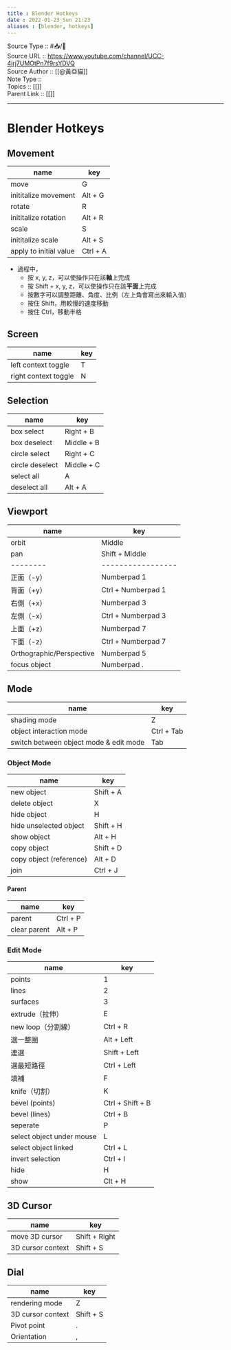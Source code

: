 ```yaml
---
title : Blender Hotkeys
date : 2022-01-23_Sun 21:23
aliases : [blender, hotkeys]
---
```

Source Type :: #📥/📼 <br>
Source URL :: https://www.youtube.com/channel/UCC-4irj7UMOtPn7f9rsYDVQ<br>
Source Author :: [[@黃亞貓]]<br>
Note Type :: <br>
Topics :: [[]]<br>
Parent Link :: [[]]<br>

---
# Blender Hotkeys

## Movement
| name                   | key      |
| ---------------------- | -------- |
| move                   | G        |
| inititalize movement   | Alt + G  |
| rotate                 | R        |
| inititalize rotation   | Alt + R  |
| scale                  | S        |
| inititalize scale      | Alt + S  |
| apply to initial value | Ctrl + A |

+ 過程中，
	+ 按 x, y, z，可以使操作只在該**軸**上完成
	+ 按 Shift + x, y, z，可以使操作只在該**平面**上完成
	+ 按數字可以調整距離、角度、比例（左上角會寫出來輸入值）
	+ 按住 Shift，用較慢的速度移動
	+ 按住 Ctrl，移動半格

## Screen
| name                 | key |
| -------------------- | --- |
| left context toggle  | T   |
| right context toggle | N   |

## Selection
| name            | key        |
| --------------- | ---------- |
| box select      | Right + B  |
| box deselect    | Middle + B |
| circle select   | Right + C  |
| circle deselect | Middle + C |
| select all      | A          |
| deselect all    | Alt + A    |

## Viewport
| name                     | key                |
| ------------------------ | ------------------ |
| orbit                    | Middle             |
| pan                      | Shift + Middle     |
| --------                 | -----------------  |
| 正面（-y）               | Numberpad 1        |
| 背面（+y）               | Ctrl + Numberpad 1 |
| 右側（+x）               | Numberpad 3        |
| 左側（-x）               | Ctrl + Numberpad 3 |
| 上面（+z）               | Numberpad 7        |
| 下面（-z）               | Ctrl + Numberpad 7 |
| Orthographic/Perspective | Numberpad 5        |
| focus object             | Numberpad .        |

## Mode
| name                                   | key        |
| -------------------------------------- | ---------- |
| shading mode                           | Z          |
| object interaction mode                | Ctrl + Tab |
| switch between object mode & edit mode | Tab        |

### Object Mode
| name                    | key       |
| ----------------------- | --------- |
| new object              | Shift + A |
| delete object           | X         |
| hide object             | H         |
| hide unselected object  | Shift + H |
| show object             | Alt + H   |
| copy object             | Shift + D |
| copy object (reference) | Alt + D   |
| join                    | Ctrl + J  |

#### Parent
| name         | key      |
| ------------ | -------- |
| parent       | Ctrl + P |
| clear parent | Alt + P  |

### Edit Mode
| name                      | key              |
| ------------------------- | ---------------- |
| points                    | 1                |
| lines                     | 2                |
| surfaces                  | 3                |
| extrude（拉伸）           | E                |
| new loop（分割線）        | Ctrl + R         |
| 選一整圈                  | Alt + Left       |
| 連選                      | Shift + Left     |
| 選最短路徑                | Ctrl + Left      |
| 填補                      | F                |
| knife（切割）             | K                |
| bevel (points)            | Ctrl + Shift + B |
| bevel (lines)             | Ctrl + B         |
| seperate                  | P                |
| select object under mouse | L                |
| select object linked      | Ctrl + L         |
| invert selection          | Ctrl + I         |
| hide                      | H                |
| show                      | Clt + H          |

## 3D Cursor
| name              | key           |
| ----------------- | ------------- |
| move 3D cursor    | Shift + Right |
| 3D cursor context | Shift + S     |


## Dial
| name              | key       |
| ----------------- | --------- |
| rendering mode    | Z         |
| 3D cursor context | Shift + S |
| Pivot point       | .         |
| Orientation       | ,         |
